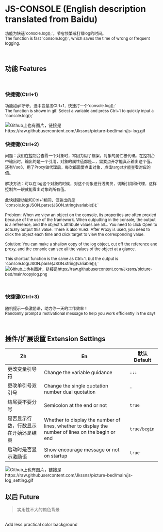 # JS-CONSOLE (English description translated from Baidu)
<p style="font-size: 13px;">
	功能为快速`console.log();`，节省频繁或打错log的时间。
	<br>
	The function is fast `console.log()`, which saves the time of wrong or frequent logging.
</p>

<br>

## 功能 Features

<br>

### 快捷键(Ctrl+1)
<p style="font-size: 13px;">
	功能如gif所示，选中变量按Ctrl+1，快速打一个`console.log();`
	<br>
	The function is shown in gif. Select a variable and press Ctrl+1 to quickly input a `console.log();`
</p>
<img src="https://jkssns.oss-cn-hangzhou.aliyuncs.com/images/js-log/js-log.gif" alt="Github上也有图片，链接是https://raw.githubusercontent.com/Jkssns/picture-bed/main/js-log.gif">

<br>

### 快捷键(Ctrl+2)
<p style="font-size: 13px;">
	问题：我们在控制台查看一个对象时，常因为用了框架，对象的属性被代理。在控制台中输出时，输出的是一个引用，对象的属性值都是...，需要点开才能真正输出这个值。还有Vue3，用了Proxy做代理后，每次都需要点击对象，点击target才能查看对应的值。
	<br>
	<br>
	解决方法：可以在log这个对象的时候，对这个对象进行浅拷贝，切断引用和代理，这样控制台一眼就能看出对象的所有值。
	<br>
	<br>
	此快捷键功能和Ctrl+1相同，但输出的是`console.log(JSON.parse(JSON.string(variable)));`
	<br>
	<br>
	Problem: When we view an object on the console, its properties are often proxied because of the use of the framework. When outputting in the console, the output is a reference, and the object's attribute values are all... You need to click Open to actually output this value. There is also Vue3. After Proxy is used, you need to click the object each time and click target to view the corresponding value.
	<br>
	<br>
	Solution: You can make a shallow copy of the log object, cut off the reference and proxy, and the console can see all the values of the object at a glance.
	<br>
	<br>
	This shortcut function is the same as Ctrl+1, but the output is `console.log(JSON.parse(JSON.string(variable)));`</ span>
	<br>
	<img src="https://jkssns.oss-cn-hangzhou.aliyuncs.com/images/js-log/copylog.png" alt="Github上也有图片，链接是https://raw.githubusercontent.com/Jkssns/picture-bed/main/copylog.png">
</p>

<br>

### 快捷键(Ctrl+3)
<p style="font-size: 13px;">
	随机提示一条激励语，助力你一天的工作效率！
	<br>
	Randomly prompt a motivational message to help you work efficiently in the day!
</p>

<br>

## 插件/扩展设置 Extension Settings

|  Zh   | En  | 默认 Default |
|  ----  | ----  | ----  | 
| 更改变量引导符  | Change the variable guidance | `:::` |
| 更改单引号双引号  | Change the single quotation number dual quotation | `'` |
| 结尾要不要分号 | Semicolon at the end or not | `true` |
| 是否显示行数，行数显示在开始还是结束 | Whether to display the number of lines, whether to display the number of lines on the begin or end | `true/begin` |
| 启动时是否显示激励语 | Show encourage message or not on startup | `true` |

<img src="https://jkssns.oss-cn-hangzhou.aliyuncs.com/images/js-log/js-console-setting.png" alt="Github上也有图片，链接是https://raw.githubusercontent.com/Jkssns/picture-bed/main/js-log_setting.gif">


<br>

## 以后 Future

> 实用性不大的颜色背景
<br>
Add less practical color background




